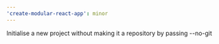 ```yaml
---
'create-modular-react-app': minor
---
```


Initialise a new project without making it a repository by passing --no-git
